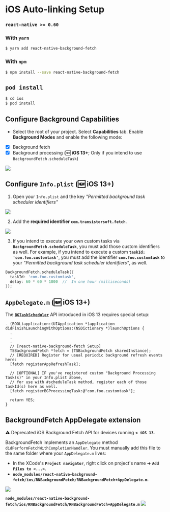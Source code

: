 # iOS Auto-linking Setup
### `react-native >= 0.60`

### With `yarn`

```bash
$ yarn add react-native-background-fetch
```

### With `npm`
```bash
$ npm install --save react-native-background-fetch
```

## `pod install`

```bash
$ cd ios
$ pod install
```

## Configure Background Capabilities

- Select the root of your project.  Select **Capabilities** tab.  Enable **Background Modes** and enable the following mode:

- [x] Background fetch
- [x] Background processing (:new: __iOS 13+__; Only if you intend to use `BackgroundFetch.scheduleTask`)

![](https://dl.dropboxusercontent.com/s/9vik5kxoklk63ob/ios-setup-background-modes.png?dl=1)


## Configure `Info.plist` (:new: __iOS 13+__)
1.  Open your `Info.plist` and the key *"Permitted background task scheduler identifiers"*

![](https://dl.dropboxusercontent.com/s/t5xfgah2gghqtws/ios-setup-permitted-identifiers.png?dl=1)

2.  Add the **required identifier `com.transistorsoft.fetch`**.

![](https://dl.dropboxusercontent.com/s/kwdio2rr256d852/ios-setup-permitted-identifiers-add.png?dl=1)

3.  If you intend to execute your own custom tasks via **`BackgroundFetch.scheduleTask`**, you must add those custom identifiers as well.  For example, if you intend to execute a custom **`taskId: 'com.foo.customtask'`**, you must add the identifier **`com.foo.customtask`** to your *"Permitted background task scheduler identifiers"*, as well.

```dart
BackgroundFetch.scheduleTask({
  taskId: 'com.foo.customtask',
  delay: 60 * 60 * 1000  //  In one hour (milliseconds)
});
```

## `AppDelegate.m` (:new: __iOS 13+__)

The [**`BGTaskScheduler`**](https://developer.apple.com/documentation/backgroundtasks/bgtaskscheduler?language=objc) API introduced in iOS 13 requires special setup:

```obj-c
- (BOOL)application:(UIApplication *)application didFinishLaunchingWithOptions:(NSDictionary *)launchOptions {
  .
  .
  .
  // [react-native-background-fetch Setup]
  TSBackgroundFetch *fetch = [TSBackgroundFetch sharedInstance];
  // [REQUIRED] Register for usual periodic background refresh events here:
  [fetch registerAppRefreshTask];

  // [OPTIONAL] IF you've registered custom "Background Processing Task(s)" in your Info.plist above,
  // for use with #scheduleTask method, register each of those taskId(s) here as well.
  [fetch registerBGProcessingTask:@"com.foo.customtask"];

  return YES;
}

```


## BackgroundFetch AppDelegate extension

:warning: Deprecated iOS Background Fetch API for devices running __`< iOS 13`__.

BackgroundFetch implements an `AppDelegate` method `didPerformFetchWithCompletionHandler`.  You must manually add this file to the same folder where your `AppDelegate.m` lives:

- In the XCode's **`Project navigator`**, right click on project's name ➜ **`Add Files to <...>`**.
- **`node_modules/react-native-background-fetch/ios/RNBackgroundFetch/RNBackgroundFetch+AppDelegate.m`**.

![](https://dl.dropbox.com/s/rwn8kyo8fgdn57u/autolinking-step1.png?dl=1)

**`node_modules/react-native-background-fetch/ios/RNBackgroundFetch/RNBackgroundFetch+AppDelegate.m`**
![](https://dl.dropbox.com/s/r4f564giaz257fw/autolinking-step2.png?dl=1)


